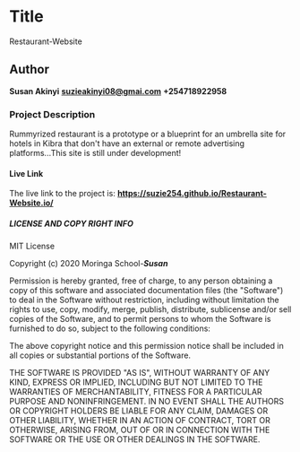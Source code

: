 # Title

Restaurant-Website

## Author

**Susan Akinyi**
**suzieakinyi08@gmai.com**
**+254718922958**

### Project Description

Rummyrized restaurant is a prototype or a blueprint for an umbrella site for hotels in Kibra that don't have an external or remote advertising platforms...This site is still under development!

#### Live Link

The live link to the project is: **https://suzie254.github.io/Restaurant-Website.io/**


##### LICENSE AND COPY RIGHT INFO

MIT License

Copyright (c) 2020 Moringa School-***Susan***

Permission is hereby granted, free of charge, to any person obtaining a copy of this software and associated documentation files (the "Software")
to deal in the Software without restriction, including without limitation the rights to use, copy, modify, merge, publish, distribute, sublicense 
and/or sell copies of the Software, and to permit persons to whom the Software is furnished to do so, subject to the following conditions:

The above copyright notice and this permission notice shall be included in all copies or substantial portions of the Software.

THE SOFTWARE IS PROVIDED "AS IS", WITHOUT WARRANTY OF ANY KIND, EXPRESS OR IMPLIED, INCLUDING BUT NOT LIMITED TO THE WARRANTIES OF MERCHANTABILITY,
FITNESS FOR A PARTICULAR PURPOSE AND NONINFRINGEMENT. IN NO EVENT SHALL THE AUTHORS OR COPYRIGHT HOLDERS BE LIABLE FOR ANY CLAIM, DAMAGES OR OTHER LIABILITY,
WHETHER IN AN ACTION OF CONTRACT, TORT OR OTHERWISE, ARISING FROM, OUT OF OR IN CONNECTION WITH THE SOFTWARE OR THE USE OR OTHER DEALINGS IN THE SOFTWARE.


